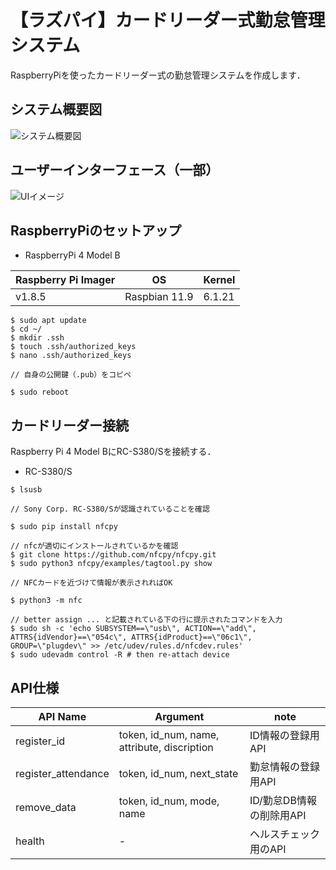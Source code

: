# 【ラズパイ】カードリーダー式勤怠管理システム

RaspberryPiを使ったカードリーダー式の勤怠管理システムを作成します．

## システム概要図

![システム概要図](https://github.com/user-attachments/assets/a20b3635-1b43-4e50-9d1c-3dc4e589fe4a)

## ユーザーインターフェース（一部）

![UIイメージ](https://github.com/user-attachments/assets/dcf3c998-1461-49b9-8bcf-6be652ccdd0f)

## RaspberryPiのセットアップ

- RaspberryPi 4 Model B

| Raspberry Pi Imager | OS | Kernel |
----|----|----
| v1.8.5 | Raspbian 11.9 | 6.1.21 |

```
$ sudo apt update
$ cd ~/
$ mkdir .ssh
$ touch .ssh/authorized_keys
$ nano .ssh/authorized_keys

// 自身の公開鍵（.pub）をコピペ

$ sudo reboot
```

## カードリーダー接続

Raspberry Pi 4 Model BにRC-S380/Sを接続する．
- RC-S380/S

```
$ lsusb

// Sony Corp. RC-S380/Sが認識されていることを確認

$ sudo pip install nfcpy

// nfcが適切にインストールされているかを確認
$ git clone https://github.com/nfcpy/nfcpy.git
$ sudo python3 nfcpy/examples/tagtool.py show

// NFCカードを近づけて情報が表示されればOK

$ python3 -m nfc

// better assign ... と記載されている下の行に提示されたコマンドを入力
$ sudo sh -c 'echo SUBSYSTEM==\"usb\", ACTION==\"add\", ATTRS{idVendor}==\"054c\", ATTRS{idProduct}==\"06c1\", GROUP=\"plugdev\" >> /etc/udev/rules.d/nfcdev.rules'
$ sudo udevadm control -R # then re-attach device
```

## API仕様
| API Name | Argument | note |
----|----|----
| register_id | token, id_num, name, attribute, discription | ID情報の登録用API |
| register_attendance | token, id_num, next_state | 勤怠情報の登録用API |
| remove_data | token, id_num, mode, name | ID/勤怠DB情報の削除用API |
| health | - | ヘルスチェック用のAPI |
